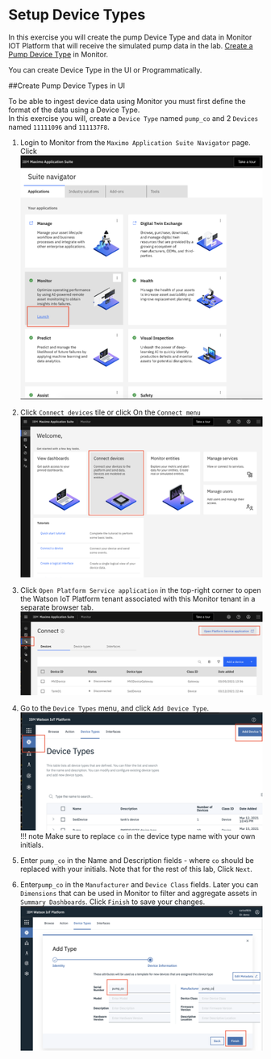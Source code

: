 # Setup Device Types

In this exercise you will create the pump Device Type and data in Monitor IOT Platform that will receive the simulated pump 
data in the lab.  [Create a Pump Device Type](#devicetypes) in Monitor.

You can create Device Type in the UI or Programmatically.

##Create Pump Device Types in UI
<a name="devicetypes"></a>

To be able to ingest device data using Monitor  you must first define the format of the data using a Device  Type.  
In this exercise you will, create a `Device Type` named `pump_co` and 2 `Devices` named `11111096` and 
`111137F8`.

1.  Login to Monitor from the `Maximo Application Suite Navigator` page. Click  
![Launch](img/c01.png)

2.  Click `Connect devices` tile or click On the `Connect menu`  
![Connect devices tile](img/c02.png) 

3.  Click `Open Platform Service application` in the top-right corner to open the Watson IoT 
Platform tenant associated with this  Monitor tenant in a separate browser tab. 
![Connect devices tile](img/c03.png)

4.  Go to the `Device Types` menu, and click `Add Device Type`. 
![Connect devices tile](img/c04.png)
!!! note
    Make sure to replace `co` in the device type name with your own initials.

5. Enter `pump_co` in the Name and Description fields - where `co` should be replaced with your initials. Note that for
the rest of this lab,  Click `Next`.

6. Enter`pump_co`  in the `Manufacturer` and `Device Class` fields.  Later you can `Dimensions` that can be used in Monitor to filter and aggregate assets in `Summary Dashboards`. Click `Finish` 
to save your changes.  
![Connect devices tile](img/c05.png)